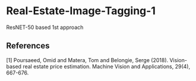# Real-Estate-Image-Tagging-1
ResNET-50 based 1st approach

## References
<a id="1">[1]</a> 
Poursaeed, Omid and Matera, Tom and Belongie, Serge (2018). 
Vision-based real estate price estimation. 
Machine Vision and Applications, 29(4), 667-676.